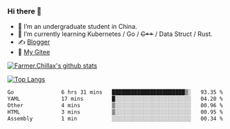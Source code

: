 ### Hi there 👋

- 🔭 I’m an undergraduate student in China.
- 🌱 I’m currently learning Kubernetes / Go / ~~C++~~ / Data Struct / Rust.
- ✍️ [Blogger](https://blog.farmer233.top)
- 🤔 [My Gitee](https://gitee.com/Farmer-chong)


[![Farmer.Chillax's github stats](https://github-readme-stats.vercel.app/api?username=FarmerChillax)](https://github.com/anuraghazra/github-readme-stats)

[![Top Langs](https://github-readme-stats.vercel.app/api/top-langs/?username=FarmerChillax&layout=compact&hide=html,css,javascript)](https://github.com/anuraghazra/github-readme-stats)


<a href="https://wakatime.com/@Farmer"> </a>
          <!--START_SECTION:waka-->

```txt
Go               6 hrs 31 mins   ███████████████████████▒░   93.35 %
YAML             17 mins         █░░░░░░░░░░░░░░░░░░░░░░░░   04.20 %
Other            4 mins          ▒░░░░░░░░░░░░░░░░░░░░░░░░   00.96 %
HTML             3 mins          ▒░░░░░░░░░░░░░░░░░░░░░░░░   00.95 %
Assembly         1 min           ░░░░░░░░░░░░░░░░░░░░░░░░░   00.34 %
```

<!--END_SECTION:waka-->



<!--
**Farmer-chong/Farmer-chong** is a ✨ _special_ ✨ repository because its `README.md` (this file) appears on your GitHub profile.

Here are some ideas to get you started:

- 🔭 I’m currently working on ...
- 🌱 I’m currently learning ...
- 👯 I’m looking to collaborate on ...
- 🤔 I’m looking for help with ...
- 💬 Ask me about ...
- 📫 How to reach me: ...
- 😄 Pronouns: ...
- ⚡ Fun fact: ...
-->
